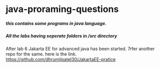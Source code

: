 # java-proraming-questions

##### this contains some programs in java language.

##### All the labs having seperate folders in /src directory
After lab 6 Jakarta EE for advanced java has been started.
7rfer another repo for the same.
here is the link.
https://github.com/dhrumilpatel30/JakartaEE-pratice
